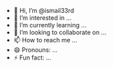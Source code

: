 - 👋 Hi, I’m @ismail33rd
- 👀 I’m interested in ...
- 🌱 I’m currently learning ...
- 💞️ I’m looking to collaborate on ...
- 📫 How to reach me ...
- 😄 Pronouns: ...
- ⚡ Fun fact: ...

<!---
ismail33rd/ismail33rd is a ✨ special ✨ repository because its `README.md` (this file) appears on your GitHub profile.
You can click the Preview link to take a look at your changes.
--->
